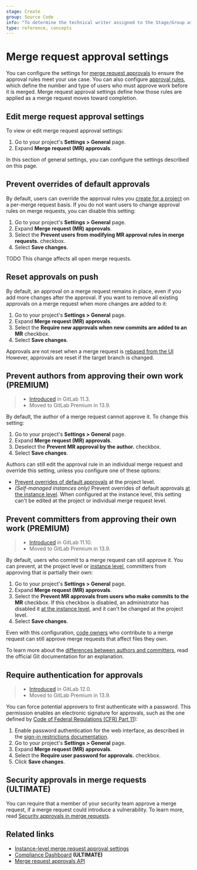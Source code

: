 ```yaml
---
stage: Create
group: Source Code
info: "To determine the technical writer assigned to the Stage/Group associated with this page, see https://about.gitlab.com/handbook/engineering/ux/technical-writing/#assignments"
type: reference, concepts
---
```


# Merge request approval settings

You can configure the settings for [merge request approvals](index.md) to
ensure the approval rules meet your use case. You can also configure
[approval rules](rules.md), which define the number and type of users who must
approve work before it is merged. Merge request approval settings define how
those rules are applied as a merge request moves toward completion.

## Edit merge request approval settings

To view or edit merge request approval settings:

1. Go to your project's **Settings > General** page.
1. Expand **Merge request (MR) approvals**.

In this section of general settings, you can configure the settings described on this page.

## Prevent overrides of default approvals

By default, users can override the approval rules you [create for a project](rules.md)
on a per-merge request basis. If you do not want users to change approval rules
on merge requests, you can disable this setting:

1. Go to your project's **Settings > General** page.
1. Expand **Merge request (MR) approvals**.
1. Select the **Prevent users from modifying MR approval rules in merge requests.** checkbox.
1. Select **Save changes**.

TODO This change affects all open merge requests.

## Reset approvals on push

By default, an approval on a merge request remains in place, even if you add more changes
after the approval. If you want to remove all existing approvals on a merge request
when more changes are added to it:

1. Go to your project's **Settings > General** page.
1. Expand **Merge request (MR) approvals**.
1. Select the **Require new approvals when new commits are added to an MR** checkbox.
1. Select **Save changes**.

Approvals are not reset when a merge request is [rebased from the UI](../fast_forward_merge.md)
However, approvals are reset if the target branch is changed.

## Prevent authors from approving their own work **(PREMIUM)**

> - [Introduced](https://gitlab.com/gitlab-org/gitlab/-/issues/3349) in GitLab 11.3.
> - Moved to GitLab Premium in 13.9.

By default, the author of a merge request cannot approve it. To change this setting:

1. Go to your project's **Settings > General** page.
1. Expand **Merge request (MR) approvals**.
1. Deselect the **Prevent MR approval by the author.** checkbox.
1. Select **Save changes**.

Authors can still edit the approval rule in an individual merge request and override
this setting, unless you configure one of these options:

- [Prevent overrides of default approvals](#prevent-overrides-of-default-approvals) at
  the project level.
- *(Self-managed instances only)* Prevent overrides of default approvals
  [at the instance level](../../../admin_area/merge_requests_approvals.md). When configured
  at the instance level, this setting can't be edited at the project or individual
  merge request level.

## Prevent committers from approving their own work **(PREMIUM)**

> - [Introduced](https://gitlab.com/gitlab-org/gitlab/-/issues/10441) in GitLab 11.10.
> - Moved to GitLab Premium in 13.9.

By default, users who commit to a merge request can still approve it. You can prevent,
at the project level or [instance level](../../../admin_area/merge_requests_approvals.md),
committers from approving that is partially their own:

1. Go to your project's **Settings > General** page.
1. Expand **Merge request (MR) approvals**.
1. Select the **Prevent MR approvals from users who make commits to the MR** checkbox.
   If this checkbox is disabled, an administrator has disabled it
   [at the instance level](../../../admin_area/merge_requests_approvals.md), and
   it can't be changed at the project level.
1. Select **Save changes**.

Even with this configuration, [code owners](../../code_owners.md) who contribute
to a merge request can still approve merge requests that affect files they own.

To learn more about the [differences between authors and committers](https://git-scm.com/book/en/v2/Git-Basics-Viewing-the-Commit-History),
read the official Git documentation for an explanation.

## Require authentication for approvals

> - [Introduced](https://gitlab.com/gitlab-org/gitlab/-/issues/5981) in GitLab 12.0.
> - Moved to GitLab Premium in 13.9.

You can force potential approvers to first authenticate with a password. This
permission enables an electronic signature for approvals, such as the one defined by
[Code of Federal Regulations (CFR) Part 11](https://www.accessdata.fda.gov/scripts/cdrh/cfdocs/cfcfr/CFRSearch.cfm?CFRPart=11&showFR=1&subpartNode=21:1.0.1.1.8.3)):

1. Enable password authentication for the web interface, as described in the
   [sign-in restrictions documentation](../../../admin_area/settings/sign_in_restrictions.md#password-authentication-enabled).
1. Go to your project's **Settings > General** page.
1. Expand **Merge request (MR) approvals**.
1. Select the **Require user password for approvals.** checkbox.
1. Click **Save changes**.

## Security approvals in merge requests **(ULTIMATE)**

You can require that a member of your security team approve a merge request, if a
merge request could introduce a vulnerability. To learn more, read
[Security approvals in merge requests](../../../application_security/index.md#security-approvals-in-merge-requests).

## Related links

- [Instance-level merge request approval settings](../../../admin_area/merge_requests_approvals.md)
- [Compliance Dashboard](../../../compliance/compliance_dashboard/index.md) **(ULTIMATE)**
- [Merge request approvals API](../../../../api/merge_request_approvals.md)
